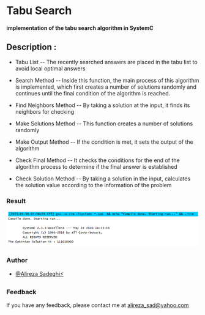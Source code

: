 # Tabu Search
#### implementation of the tabu search algorithm in SystemC
####
####
## Description :
- Tabu List
-- The recently searched answers are placed in the tabu list to avoid local optimal answers

- Search Method
-- Inside this function, the main process of this algorithm is implemented, which first creates a number of solutions randomly and continues until the final condition of the algorithm is reached.

- Find Neighbors Method
-- By taking a solution at the input, it finds its neighbors for checking

- Make Solutions Method
-- This function creates a number of solutions randomly

- Make Output Method
-- If the condition is met, it sets the output of the algorithm

- Check Final Method
-- It checks the conditions for the end of the algorithm process to determine if the final answer is established

- Check Solution Method
-- By taking a solution in the input, calculates the solution value according to the information of the problem

### Result
![Algorithm output](https://github.com/alireza-sadeghii/Tabu-Search/blob/main/result.png?raw=true)

### Author

- [@Alireza Sadeghi⚡](https://github.com/alireza-sadeghii)

### Feedback

If you have any feedback, please contact me at alireza_sad@yahoo.com
